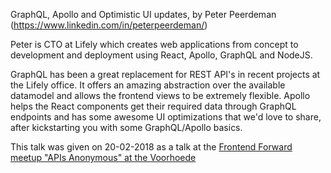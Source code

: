 GraphQL, Apollo and Optimistic UI updates, by Peter Peerdeman (https://www.linkedin.com/in/peterpeerdeman/)

Peter is CTO at Lifely which creates web applications from concept to development and deployment using React, Apollo, GraphQL and NodeJS.

GraphQL has been a great replacement for REST API's in recent projects at the Lifely office. It offers an amazing abstraction over the available datamodel and allows the frontend views to be extremely flexible. Apollo helps the React components get their required data through GraphQL endpoints and has some awesome UI optimizations that we'd love to share, after kickstarting you with some GraphQL/Apollo basics.

This talk was given on 20-02-2018 as a talk at the [Frontend Forward meetup "APIs Anonymous" at the Voorhoede](https://www.meetup.com/Front-end-Forward/events/242532650/)
